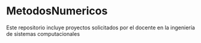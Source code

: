 # MetodosNumericos
Este repositorio incluye proyectos solicitados por el docente en la ingeniería de sistemas computacionales
